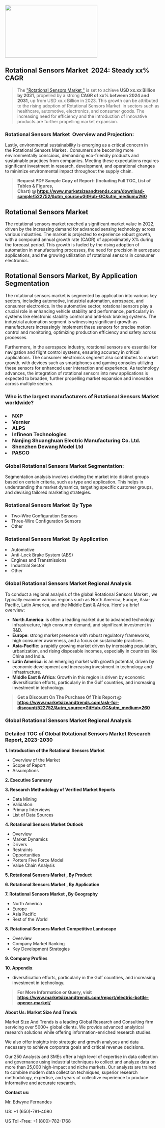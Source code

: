 <p><img class="alignnone size-medium wp-image-20088" src="https://ffe5etoiles.com/wp-content/uploads/2024/12/MST1-300x171.png" alt="" width="300" height="171" /></p><h2 id="ember46" class="ember-view reader-text-block__heading-2">Rotational Sensors Market &nbsp;2024: Steady&nbsp;xx% CAGR</h2><blockquote id="ember47" class="ember-view reader-text-block__blockquote">The&nbsp;<a class="app-aware-link " href="https://www.marketsizeandtrends.com/download-sample/522752/&utm_source=GitHub-GC&utm_medium=260" target="_blank" data-test-app-aware-link="">"Rotational Sensors Market "</a>&nbsp;is set to achieve&nbsp;<strong>USD&nbsp;xx.xx&nbsp;Billion by 2031,</strong>&nbsp;propelled by a strong&nbsp;<strong>CAGR of&nbsp;xx% between 2024 and 2031,</strong>&nbsp;up from USD xx.x Billion in 2023. This growth can be attributed to the rising adoption of&nbsp;Rotational Sensors Market &nbsp;in sectors such as healthcare, automotive, electronics, and consumer goods. The increasing need for efficiency and the introduction of innovative products are further propelling market expansion.</blockquote><h3 id="ember48" class="ember-view reader-text-block__heading-3">Rotational Sensors Market &nbsp;Overview and Projection:</h3><p id="ember49" class="ember-view reader-text-block__paragraph">Lastly, environmental sustainability is emerging as a critical concern in the&nbsp;Rotational Sensors Market . Consumers are becoming more environmentally conscious, demanding eco-friendly products and sustainable practices from companies. Meeting these expectations requires significant investment in research, development, and operational changes to minimize environmental impact throughout the supply chain.</p><blockquote id="ember50" class="ember-view reader-text-block__blockquote"><strong>Request PDF Sample Copy of Report: (Including Full TOC, List of Tables &amp; Figures, Chart)&nbsp;@&nbsp;<strong><a href="https://www.marketsizeandtrends.com/download-sample/522752/&utm_source=GitHub-GC&utm_medium=260" target="_blank">https://www.marketsizeandtrends.com/download-sample/522752/&utm_source=GitHub-GC&utm_medium=260</a></strong></strong></blockquote><h3 class=""> <h2>Rotational Sensors Market</h2><p>The rotational sensors market reached a significant market value in 2022, driven by the increasing demand for advanced sensing technology across various industries. The market is projected to experience robust growth, with a compound annual growth rate (CAGR) of approximately X% during the forecast period. This growth is fueled by the rising adoption of automation in manufacturing processes, the need for precision in aerospace applications, and the growing utilization of rotational sensors in consumer electronics.</p><h2>Rotational Sensors Market, By Application Segmentation</h2><p>The rotational sensors market is segmented by application into various key sectors, including automotive, industrial automation, aerospace, and consumer electronics. In the automotive sector, rotational sensors play a crucial role in enhancing vehicle stability and performance, particularly in systems like electronic stability control and anti-lock braking systems. The industrial automation segment is witnessing significant growth as manufacturers increasingly implement these sensors for precise motion control and monitoring, optimizing production efficiency and safety across processes.</p><p>Furthermore, in the aerospace industry, rotational sensors are essential for navigation and flight control systems, ensuring accuracy in critical applications. The consumer electronics segment also contributes to market growth, with devices such as smartphones and gaming consoles utilizing these sensors for enhanced user interaction and experience. As technology advances, the integration of rotational sensors into new applications is expected to broaden, further propelling market expansion and innovation across multiple sectors.</p></h3><h3 id="" class="">Who is the largest manufacturers of&nbsp;Rotational Sensors Market worldwide?</h3><h3 class=""></Li><Li>NXP</Li><Li> Vernier</Li><Li> ALPS</Li><Li> Infineon Technologies</Li><Li> Nanjing Shuanghuan Electric Manufacturing Co. Ltd.</Li><Li> Shenzhen Dewang Model Ltd</Li><Li> PASCO</h3><h3 id="ember53" class="ember-view reader-text-block__heading-3">Global&nbsp;Rotational Sensors Market Segmentation:</h3><p id="ember54" class="ember-view reader-text-block__paragraph">Segmentation analysis involves dividing the market into distinct groups based on certain criteria, such as type and application. This helps in understanding the market dynamics, targeting specific customer groups, and devising tailored marketing strategies.</p><h3 id="" class="">Rotational Sensors Market &nbsp;By Type</h3><p></Li><Li>Two-Wire Configuration Sensors</Li><Li> Three-Wire Configuration Sensors</Li><Li> Other</p><h3 id="" class="">Rotational Sensors Market &nbsp;By Application</h3><p class=""></Li><Li>Automotive</Li><Li> Anti-Lock Brake System (ABS)</Li><Li> Engines and Transmissions</Li><Li> Industrial Sector</Li><Li> Other</p><h3 id="ember62" class="ember-view reader-text-block__heading-3">Global Rotational Sensors Market Regional Analysis</h3><p id="ember63" class="ember-view reader-text-block__paragraph">To conduct a regional analysis of the global Rotational Sensors Market , we typically examine various regions such as North America, Europe, Asia-Pacific, Latin America, and the Middle East &amp; Africa. Here's a brief overview:</p><ul><li><strong>North America</strong>: is often a leading market due to advanced technology infrastructure, high consumer demand, and significant investment in R&amp;D.</li><li><strong>Europe</strong>: strong market presence with robust regulatory frameworks, high consumer awareness, and a focus on sustainable practices.</li><li><strong>Asia-Pacific</strong>: a rapidly growing market driven by increasing population, urbanization, and rising disposable incomes, especially in countries like China and India.</li><li><strong>Latin America</strong>: is an emerging market with growth potential, driven by economic development and increasing investment in technology and infrastructure.</li><li><strong>Middle East &amp; Africa</strong>: Growth in this region is driven by economic diversification efforts, particularly in the Gulf countries, and increasing investment in technology.</li></ul><blockquote id="ember61" class="ember-view reader-text-block__blockquote"><strong>Get a Discount On The Purchase Of This Report @ <strong><a href="https://html-cleaner.com/" target="">https://www.marketsizeandtrends.com/ask-for-discount/522752/&utm_source=GitHub-GC&utm_medium=260</a></strong></strong></blockquote><h3 id="ember62" class="ember-view reader-text-block__heading-3">Global Rotational Sensors Market Regional Analysis</h3><h3 id="" class="">Detailed TOC of Global Rotational Sensors Market Research Report, 2023-2030</h3><p id="" class=""><strong>1. Introduction of the Rotational Sensors Market </strong></p><ul><li>Overview of the Market</li><li>Scope of Report</li><li>Assumptions</li></ul><p id="" class=""><strong>2. Executive Summary</strong></p><p id="" class=""><strong>3. Research Methodology of Verified Market Reports</strong></p><ul><li>Data Mining</li><li>Validation</li><li>Primary Interviews</li><li>List of Data Sources</li></ul><p id="" class=""><strong>4. Rotational Sensors Market Outlook</strong></p><ul><li>Overview</li><li>Market Dynamics</li><li>Drivers</li><li>Restraints</li><li>Opportunities</li><li>Porters Five Force Model</li><li>Value Chain Analysis</li></ul><p id="" class=""><strong>5. Rotational Sensors Market , By Product</strong></p><p id="" class=""><strong>6. Rotational Sensors Market , By Application</strong></p><p id="" class=""><strong>7. Rotational Sensors Market , By Geography</strong></p><ul><li>North America</li><li>Europe</li><li>Asia Pacific</li><li>Rest of the World</li></ul><p id="" class=""><strong>8. Rotational Sensors Market Competitive Landscape</strong></p><ul><li>Overview</li><li>Company Market Ranking</li><li>Key Development Strategies</li></ul><p id="" class=""><strong>9. Company Profiles</strong></p><p id="" class=""><strong>10. Appendix</strong></p><ul><li>diversification efforts, particularly in the Gulf countries, and increasing investment in technology.</li></ul><blockquote id="ember65" class="ember-view reader-text-block__blockquote"><strong>For More Information or Query, visit <strong><strong><a href="https://html-cleaner.com/" target="">https://www.marketsizeandtrends.com/report/electric-bottle-opener-market/</a></strong></strong></strong></blockquote><p id="" class=""><strong>About Us: Market Size And Trends</strong></p><p id="" class="">Market Size And Trends is a leading Global Research and Consulting firm servicing over 5000+ global clients. We provide advanced analytical research solutions while offering information-enriched research studies.</p><p id="" class="">We also offer insights into strategic and growth analyses and data necessary to achieve corporate goals and critical revenue decisions.</p><p id="" class="">Our 250 Analysts and SMEs offer a high level of expertise in data collection and governance using industrial techniques to collect and analyze data on more than 25,000 high-impact and niche markets. Our analysts are trained to combine modern data collection techniques, superior research methodology, expertise, and years of collective experience to produce informative and accurate research.</p><p id="" class=""><strong>Contact us:</strong></p><p id="" class="">Mr. Edwyne Fernandes</p><p id="" class="">US: +1 (650)-781-4080</p><p id="" class="">US Toll-Free: +1 (800)-782-1768</p>
